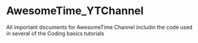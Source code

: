 # AwesomeTime_YTChannel
All important documents for AwesomeTime Channel includin the code used in several of the Coding basics tutorials
